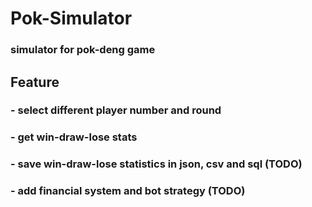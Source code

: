 # Pok-Simulator
### simulator for pok-deng game
## Feature
###    - select different player number and round
###    - get win-draw-lose stats
###    - save win-draw-lose statistics in json, csv and sql (TODO)
###    - add financial system and bot strategy (TODO)
